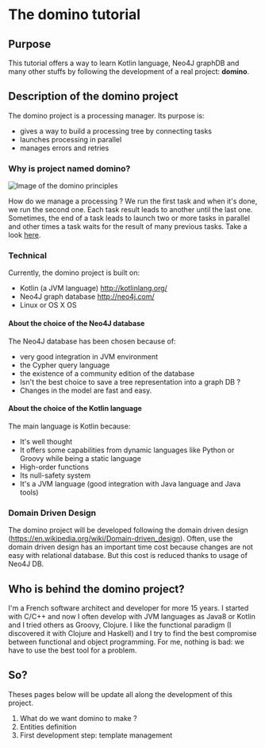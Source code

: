 # The domino tutorial
## Purpose

This tutorial offers a way to learn Kotlin language, Neo4J graphDB and many other stuffs by following the development of a real project: **domino**.


## Description of the domino project

The domino project is a processing manager. Its purpose is:

* gives a way to build a processing tree by connecting tasks 
* launches processing in parallel
* manages errors and retries

### Why is project named domino?

![Image of the domino principles](http://www.enpratique.net/wp-content/uploads/2015/03/dominos...jpg)

How do we manage a processing ? We run the first task and when it's done, we run the second one. Each task result leads to another until the last one. Sometimes, the end of a task leads to launch two or more tasks in parallel and other times a task waits for the result of many previous tasks. Take a look [here](https://upload.wikimedia.org/wikipedia/commons/6/6d/Domino_01.jpg).

### Technical

Currently, the domino project is built on:

* Kotlin (a JVM language) http://kotlinlang.org/
* Neo4J graph database http://neo4j.com/
* Linux or OS X OS 

#### About the choice of the Neo4J database

The Neo4J database has been chosen because of:

* very good integration in JVM environment
* the Cypher query language
* the existence of a community edition of the database
* Isn't the best choice to save a tree representation into a graph DB ?
* Changes in the model are fast and easy.

#### About the choice of the Kotlin language

The main language is Kotlin because:

* It's well thought
* It offers some capabilities from dynamic languages like Python or Groovy while being a static language
* High-order functions
* Its null-safety system
* It's a JVM language (good integration with Java language and Java tools)

### Domain Driven Design

The domino project will be developed following the domain driven design (https://en.wikipedia.org/wiki/Domain-driven_design).
Often, use the domain driven design has an important time cost because changes are not easy with relational database.
But this cost is reduced thanks to usage of Neo4J DB.

## Who is behind the domino project?

I'm a French software architect and developer for more 15 years. I started with C/C++ and now I often develop with JVM
languages as Java8 or Kotlin and I tried others as Groovy, Clojure. I like the functional paradigm (I discovered it
with Clojure and Haskell) and I try to find the best compromise between functional and object programming. For me,
 nothing is bad: we have to use the best tool for a problem.

## So? 

Theses pages below will be update all along the development of this project.

1. What do we want domino to make ?
2. Entities definition
3. First development step: template management

